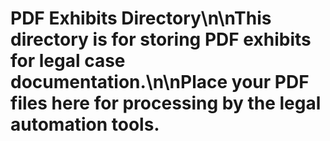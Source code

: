 # PDF Exhibits Directory\n\nThis directory is for storing PDF exhibits for legal case documentation.\n\nPlace your PDF files here for processing by the legal automation tools.
